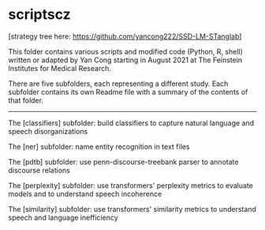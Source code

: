 # scriptscz 

[strategy tree here: https://github.com/yancong222/SSD-LM-STanglab]

This folder contains various scripts and modified code (Python, R, shell) written or adapted by Yan Cong starting in August 2021 at The Feinstein Institutes for Medical Research.

There are five subfolders, each representing a different study. Each subfolder contains its own Readme file with a summary of the contents of that folder.

---------------------------------------------

The [classifiers] subfolder: build classifiers to capture natural language and speech disorganizations

The [ner] subfolder: name entity recognition in text files

The [pdtb] subfolder: use penn-discourse-treebank parser to annotate discourse relations

The [perplexity] subfolder: use transformers' perplexity metrics to evaluate models and to understand speech incoherence

The [similarity] subfolder: use transformers' similarity metrics to understand speech and language inefficiency


